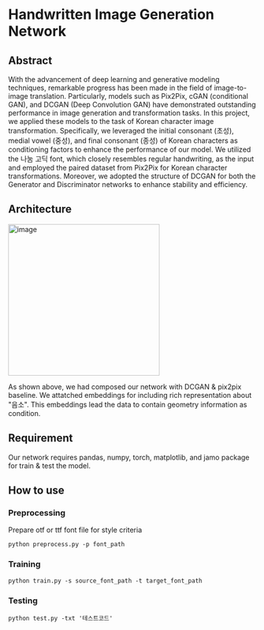 # Handwritten Image Generation Network

## Abstract
With the advancement of deep learning and generative modeling techniques, remarkable progress has been made in the field of image-to-image translation. Particularly, models such as Pix2Pix, cGAN (conditional GAN), and DCGAN (Deep Convolution GAN) have demonstrated outstanding performance in image generation and transformation tasks. In this project, we applied these models to the task of Korean character image transformation. Specifically, we leveraged the initial consonant (초성), medial vowel (중성), and final consonant (종성) of Korean characters as conditioning factors to enhance the performance of our model. We utilized the 나눔 고딕 font, which closely resembles regular handwriting, as the input and employed the paired dataset from Pix2Pix for Korean character transformations. Moreover, we adopted the structure of DCGAN for both the Generator and Discriminator networks to enhance stability and efficiency.

## Architecture
<img width="307" alt="image" src="https://github.com/Tim3s/font_generation/assets/84570397/a26702cc-f26b-4a7a-9ca4-cd85700b2b60">

As shown above, we had composed our network with DCGAN & pix2pix baseline. We attatched embeddings for including rich representation about "음소". This embeddings lead the data to contain geometry information as condition.

## Requirement
Our network requires pandas, numpy, torch, matplotlib, and jamo package for train & test the model.

## How to use

### Preprocessing
Prepare otf or ttf font file for style criteria
```
python preprocess.py -p font_path
```

### Training
```
python train.py -s source_font_path -t target_font_path
```

### Testing
```
python test.py -txt '테스트코드'
```
